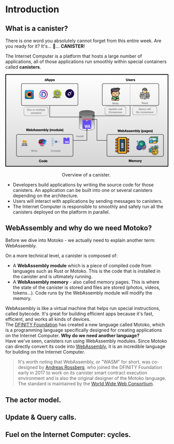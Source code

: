 # Introduction
##  What is a canister?
There is one word you absolutely cannot forget from this entire week. Are you ready for it? 
It's... 🥁... **CANISTER**! 

The Internet Computer is a platform that hosts a large number of applications, all of those applications run smoothly within special containers called **canisters**. 

<p align="center"> <img src="./assets/chapter-1/canister_overview.png" width="800px" style="border: 2px solid black;"> </p>
<p align="center"> Overview of a canister.</p>

- Developers build applications by writing the source code for those canisters. An application can be built into one or several canisters depending on the architecture.
- Users will interact with applications by sending messages to canisters.
- The Internet Computer is responsible to smoothly and safely run all the canisters deployed on the platform in parallel.


## WebAssembly and why do we need Motoko? 
Before we dive into Motoko - we actually need to explain another term: WebAssembly.


On a more technical level, a canister is composed of:
- A **WebAssembly module** which is a piece of compiled code from languages such as Rust or Motoko. This is the code that is installed in the canister and is ultimately running. 
- A **WebAssembly memory** - also called memory pages. This is where the state of the canister is stored and files are stored (photos, videos, tokens...). Code runs by the WebAssembly module will modify the memory.

WebAssembly is like a virtual machine that helps run special instructions, called bytecode. It's great for building efficient apps because it's fast,  efficient, and works all kinds of devices.
<br/> The [DFINITY Foundation](https://dfinity.org/) has created a new language called Motoko, which is a programming language specifically designed for creating applications on the Internet Computer. **Why do we need another language?**
<br/> Have we've seen, canisters run using WebAssembly modules. 
Since Motoko can directly convert its code into [WebAssembly](https://webassembly.org/), it is an incredible language for building on the Internet Computer.

> It's worth noting that WebAssembly, or "WASM" for short, was co-designed by [Andreas Rossberg](https://github.com/rossberg), who joined the DFINITY Foundation early in 2017 to work on its canister smart contract execution environment and is also the original designer of the Motoko language. The standard is maintained by the [World Wide Web Consortium](https://www.w3.org/). 
## The actor model.
## Update & Query calls.
## Fuel on the Internet Computer: cycles.